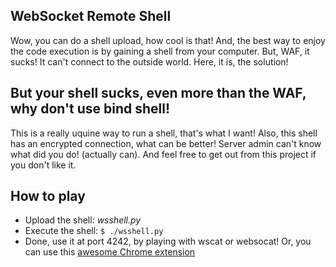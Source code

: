 ## WebSocket Remote Shell

Wow, you can do a shell upload, how cool is that! And, the best way to enjoy the code execution is by gaining a shell from your computer. But, WAF, it sucks! It can't connect to the outside world. Here, it is, the solution!

## But your shell sucks, even more than the WAF, why don't use bind shell!

This is a really uquine way to run a shell, that's what I want! Also, this shell has an encrypted connection, what can be better! Server admin can't know what did you do! (actually can). And feel free to get out from this project if you don't like it.

## How to play

- Upload the shell: *wsshell.py*
- Execute the shell: `$ ./wsshell.py`
- Done, use it at port 4242, by playing with wscat or websocat! Or, you can use this [awesome Chrome extension](https://chrome.google.com/webstore/detail/simple-websocket-client/pfdhoblngboilpfeibdedpjgfnlcodoo)
